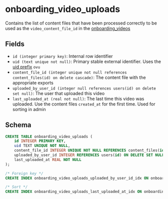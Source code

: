 # onboarding_video_uploads

Contains the list of content files that have been processed correctly to be used
as the `video_content_file_id` in the [onboarding_videos](onboarding_videos.md)

## Fields

- `id (integer primary key)`: Internal row identifier
- `uid (text unique not null)`: Primary stable external identifier. Uses the
  [uid prefix](../uid_prefixes.md) `ovu`
- `content_file_id (integer unique not null references content_files(id) on delete cascade)`: The content
  file with the appropriate exports
- `uploaded_by_user_id (integer null references users(id) on delete set null)`:
  The user that uploaded this video
- `last_uploaded_at (real not null)`: The last time this video was uploaded. Use
  the content files `created_at` for the first time. Used for sorting in admin

## Schema

```sql
CREATE TABLE onboarding_video_uploads (
    id INTEGER PRIMARY KEY,
    uid TEXT UNIQUE NOT NULL,
    content_file_id INTEGER UNIQUE NOT NULL REFERENCES content_files(id) ON DELETE CASCADE ON UPDATE RESTRICT,
    uploaded_by_user_id INTEGER REFERENCES users(id) ON DELETE SET NULL ON UPDATE RESTRICT,
    last_uploaded_at REAL NOT NULL
);

/* Foreign key */
CREATE INDEX onboarding_video_uploads_uploaded_by_user_id_idx ON onboarding_video_uploads(uploaded_by_user_id);

/* Sort */
CREATE INDEX onboarding_video_uploads_last_uploaded_at_idx ON onboarding_video_uploads(last_uploaded_at);
```
